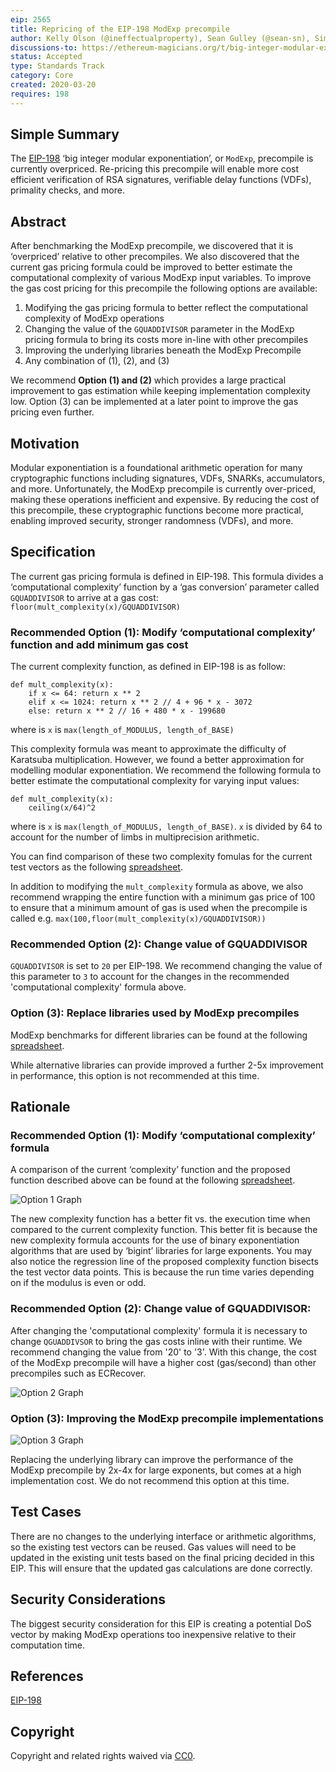 ```yaml
---
eip: 2565
title: Repricing of the EIP-198 ModExp precompile
author: Kelly Olson (@ineffectualproperty), Sean Gulley (@sean-sn), Simon Peffers (@simonatsn), Justin Drake (@justindrake), Dankrad Feist (@dankrad)
discussions-to: https://ethereum-magicians.org/t/big-integer-modular-exponentiation-eip-198-gas-cost/4150
status: Accepted
type: Standards Track
category: Core
created: 2020-03-20
requires: 198
---
```


## Simple Summary
The [EIP-198](./eip-198.md) ‘big integer modular exponentiation’, or `ModExp`, precompile is currently overpriced. Re-pricing this precompile will enable more cost efficient verification of RSA signatures, verifiable delay functions (VDFs), primality checks, and more.

## Abstract
After benchmarking the ModExp precompile, we discovered that it is ‘overpriced’ relative to other precompiles. We also discovered that the current gas pricing formula could be improved to better estimate the computational complexity of various ModExp input variables. To improve the gas cost pricing for this precompile the following options are available:

1. Modifying the gas pricing formula to better reflect the computational complexity of ModExp operations
2. Changing the value of the `GQUADDIVISOR` parameter in the ModExp pricing formula to bring its costs more in-line with other precompiles
3. Improving the underlying libraries beneath the ModExp Precompile
4. Any combination of (1), (2), and (3)

We recommend **Option (1) and (2)** which provides a large practical improvement to gas estimation while keeping implementation complexity low. Option (3) can be implemented at a later point to improve the gas pricing even further.

## Motivation
Modular exponentiation is a foundational arithmetic operation for many cryptographic functions including signatures, VDFs, SNARKs, accumulators, and more. Unfortunately, the ModExp precompile is currently over-priced, making these operations inefficient and expensive. By reducing the cost of this precompile, these cryptographic functions become more practical, enabling improved security, stronger randomness (VDFs), and more.

## Specification
The current gas pricing formula is defined in EIP-198. This formula divides a ‘computational complexity’ function by a ‘gas conversion’ parameter called `GQUADDIVISOR` to arrive at a gas cost: `floor(mult_complexity(x)/GQUADDIVISOR)`

### **Recommended** Option (1): Modify ‘computational complexity’ function and add minimum gas cost
The current complexity function, as defined in EIP-198 is as follow:

```
def mult_complexity(x):
    if x <= 64: return x ** 2
    elif x <= 1024: return x ** 2 // 4 + 96 * x - 3072
    else: return x ** 2 // 16 + 480 * x - 199680
```
where is `x` is `max(length_of_MODULUS, length_of_BASE)`

This complexity formula was meant to approximate the difficulty of Karatsuba multiplication. However, we found a better approximation for modelling modular exponentiation. We recommend the following formula to better estimate the computational complexity for varying input values:

```
def mult_complexity(x):
    ceiling(x/64)^2
```
where is `x` is `max(length_of_MODULUS, length_of_BASE)`. `x` is divided by 64 to account for the number of limbs in multiprecision arithmetic.

You can find comparison of these two complexity fomulas for the current test vectors as the following [spreadsheet](https://docs.google.com/spreadsheets/d/1-xBzA-2-l2ZQDQ1eh3XXGZjcRSBQ_Hnp7NubXpbiSUY/edit?usp=sharing).

In addition to modifying the `mult_complexity` formula as above, we also recommend wrapping the entire function with a minimum gas price of 100 to ensure that a minimum amount of gas is used when the precompile is called e.g. `max(100,floor(mult_complexity(x)/GQUADDIVISOR))`

### **Recommended** Option (2): Change value of GQUADDIVISOR
`GQUADDIVISOR` is set to `20` per EIP-198. We recommend changing the value of this parameter to `3` to account for the changes in the recommended 'computational complexity' formula above.

### Option (3): Replace libraries used by ModExp precompiles
ModExp benchmarks for different libraries can be found at the following [spreadsheet](https://docs.google.com/spreadsheets/d/1Fq3d3wUjGN0R_FX-VPj7TKhCK33ac--P4QXB9MPQ8iw/edit?usp=sharing).

While alternative libraries can provide improved a further 2-5x improvement in performance, this option is not recommended at this time.

## Rationale

### **Recommended** Option (1): Modify ‘computational complexity’ formula
A comparison of the current ‘complexity’ function and the proposed function described above can be found at the following [spreadsheet](https://docs.google.com/spreadsheets/d/1-xBzA-2-l2ZQDQ1eh3XXGZjcRSBQ_Hnp7NubXpbiSUY/edit?usp=sharing).

![Option 1 Graph](../assets/eip-2565/Complexity_Regression.png)

The new complexity function has a better fit vs. the execution time when compared to the current complexity function. This better fit is because the new complexity formula accounts for the use of binary exponentiation algorithms that are used by ‘bigint’ libraries for large exponents. You may also notice the regression line of the proposed complexity function bisects the test vector data points. This is because the run time varies depending on if the modulus is even or odd.

### **Recommended** Option (2): Change value of GQUADDIVISOR:
After changing the 'computational complexity' formula it is necessary to change `QGUADDIVSOR` to bring the gas costs inline with their runtime. We recommend changing the value from '20' to '3'. With this change, the cost of the ModExp precompile will have a higher cost (gas/second) than other precompiles such as ECRecover.

![Option 2 Graph](../assets/eip-2565/GQuad_Change.png)

### Option (3): Improving the ModExp precompile implementations

![Option 3 Graph](../assets/eip-2565/Library_Benchmarks.png)

Replacing the underlying library can improve the performance of the ModExp precompile by 2x-4x for large exponents, but comes at a high implementation cost. We do not recommend this option at this time.

## Test Cases
There are no changes to the underlying interface or arithmetic algorithms, so the existing test vectors can be reused. Gas values will need to be updated in the existing unit tests based on the final pricing decided in this EIP. This will ensure that the updated gas calculations are done correctly.

## Security Considerations
The biggest security consideration for this EIP is creating a potential DoS vector by making ModExp operations too inexpensive relative to their computation time.

## References
[EIP-198](eip-198.md) 

## Copyright
Copyright and related rights waived via [CC0](https://creativecommons.org/publicdomain/zero/1.0/).
